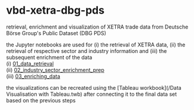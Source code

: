 # vbd-xetra-dbg-pds
retrieval, enrichment and visualization of XETRA trade data from Deutsche Börse Group's Public Dataset (DBG PDS)

the Jupyter notebooks are used for (i) the retrieval of XETRA data, (ii) the retrieval of respective sector and industry information and (iii) the subsequent enrichment of the data  
(i)   [01_data_retrieval](code/01_data_retrieval.ipynb)  
(ii)  [02_industry_sector_enrichment_prep](code/02_industry_sector_enrichment_prep.ipynb)  
(iii) [03_enriching_data](code/03_enriching_data.ipynb)  

the visualizations can be recreated using the [Tableau workbook](/Data Visualisation with Tableau.twb) after connecting it to the final data set based on the previous steps
